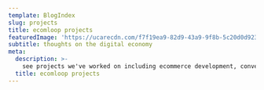 ```yaml
---
template: BlogIndex
slug: projects
title: ecomloop projects
featuredImage: 'https://ucarecdn.com/f7f19ea9-82d9-43a9-9f8b-5c20d0d923d1/'
subtitle: thoughts on the digital economy
meta:
  description: >-
    see projects we've worked on including ecommerce development, conversion rate optimization projects, and platform strategy & implementation.  
  title: ecomloop projects
---
```

